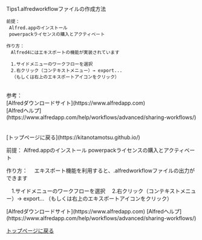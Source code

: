 Tips1.alfredworkflowファイルの作成方法
```
前提：
 Alfred.appのインストール
 powerpackライセンスの購入とアクティベート

作り方：
　Alfred4にはエキスポートの機能が実装されています
 
　1.サイドメニューのワークフローを選択
　2.右クリック（コンテキストメニュー）→ export...
  （もしくは右上のエキスポートアイコンをクリック）
```
<br>
参考：
<br>
  [Alfredダウンロードサイト](https://www.alfredapp.com)
<br>  
  [Alfredヘルプ](https://www.alfredapp.com/help/workflows/advanced/sharing-workflows/)
<br><br><br>
[トップページに戻る](https://kitanotamotsu.github.io/)

<div class="pre">
 
 
前提：
 Alfred.appのインストール
 powerpackライセンスの購入とアクティベート

作り方：
　エキスポート機能を利用すると、.alfredworkflowファイルの出力ができます
 
　1.サイドメニューのワークフローを選択
　2.右クリック（コンテキストメニュー）→ export...
  （もしくは右上のエキスポートアイコンをクリック）

</div> 
[Alfredダウンロードサイト](https://www.alfredapp.com)
[Alfredヘルプ](https://www.alfredapp.com/help/workflows/advanced/sharing-workflows/)

[トップページに戻る](https://kitanotamotsu.github.io/)


